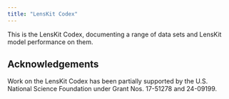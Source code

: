 ```yaml
---
title: "LensKit Codex"
---
```


This is the LensKit Codex, documenting a range of data sets and LensKit model
performance on them.

## Acknowledgements

Work on the LensKit Codex has been partially supported by the U.S. National
Science Foundation under Grant Nos. 17-51278 and 24-09199.
